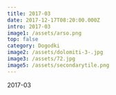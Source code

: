 ```yaml
---
title: 2017-03
date: 2017-12-17T08:20:00.000Z
intro: 2017-03
image1: /assets/arso.png
top: false
category: Dogodki
image2: /assets/dolomiti-3-.jpg
image3: /assets/72.jpg
image5: /assets/secondarytile.png
---
```


2017-03
